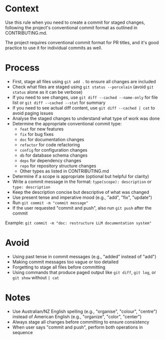 # Context

Use this rule when you need to create a commit for staged changes, following the project's conventional commit format as outlined in CONTRIBUTING.md.

The project requires conventional commit format for PR titles, and it's good practice to use it for individual commits as well.

# Process

- First, stage all files using `git add .` to ensure all changes are included
- Check what files are staged using `git status --porcelain` (avoid `git status` alone as it can be verbose)
- If you need to see changes, use `git diff --cached --name-only` for file list or `git diff --cached --stat` for summary
- If you need to see actual diff content, use `git diff --cached | cat` to avoid paging issues
- Analyse the staged changes to understand what type of work was done
- Determine the appropriate conventional commit type:
  - `feat` for new features
  - `fix` for bug fixes
  - `doc` for documentation changes
  - `refactor` for code refactoring
  - `config` for configuration changes
  - `db` for database schema changes
  - `deps` for dependency changes
  - `repo` for repository structure changes
  - Other types as listed in CONTRIBUTING.md
- Determine if a scope is appropriate (optional but helpful for clarity)
- Write a commit message in the format: `type(scope): description` or `type: description`
- Keep the description concise but descriptive of what was changed
- Use present tense and imperative mood (e.g., "add", "fix", "update")
- Run `git commit -m "commit message"`
- If the user requested "commit and push", also run `git push` after the commit

Example: `git commit -m "doc: restructure LLM documentation system"`

# Avoid

- Using past tense in commit messages (e.g., "added" instead of "add")
- Making commit messages too vague or too detailed
- Forgetting to stage all files before committing
- Using commands that produce paged output like `git diff`, `git log`, or `git show` without `| cat`

# Notes

- Use Australian/NZ English spelling (e.g., "organise", "colour", "centre") instead of American English (e.g., "organize", "color", "center")
- Always stage all changes before committing to ensure consistency
- When user says "commit and push", perform both operations in sequence

